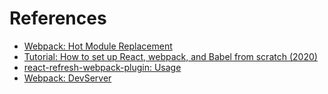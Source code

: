 # References

* [Webpack: Hot Module Replacement](https://v4.webpack.js.org/guides/hot-module-replacement/)
* [Tutorial: How to set up React, webpack, and Babel from scratch (2020)](https://www.valentinog.com/blog/babel/)
* [react-refresh-webpack-plugin: Usage](https://github.com/pmmmwh/react-refresh-webpack-plugin/#usage)
* [Webpack: DevServer](https://v4.webpack.js.org/configuration/dev-server/#devserverproxy)
